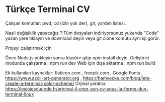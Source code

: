 # Türkçe Terminal CV

Çalışan komutlar: pwd, cd (izin yok der), git, yardım listesi. 

Nasıl değişiklik yapacağız ?
Tüm dosyaları indiriyorsunuz yukarıda "Code" yazan yere tıklayın ve download deyin veya git clone komutu aynı işi görür.


Projeyi çalıştırmak için

Önce Node.js yükleyin sonra klasöre gitip
npm install deyin.
Geliştirici modunda çalıştırma : npm run dev
Web için dışa aktarma : npm run build

Ek kullanılan kaynaklar: flaticon.com , freepik.com , Google Fonts , https://www.ascii-art-generator.org , https://hamvocke.com/blog/lets-create-a-terminal-color-scheme/
Orjinal yaratıcı: https://lesjoiesducode.fr/original-il-cree-son-cv-sous-la-forme-dun-terminal-linux
